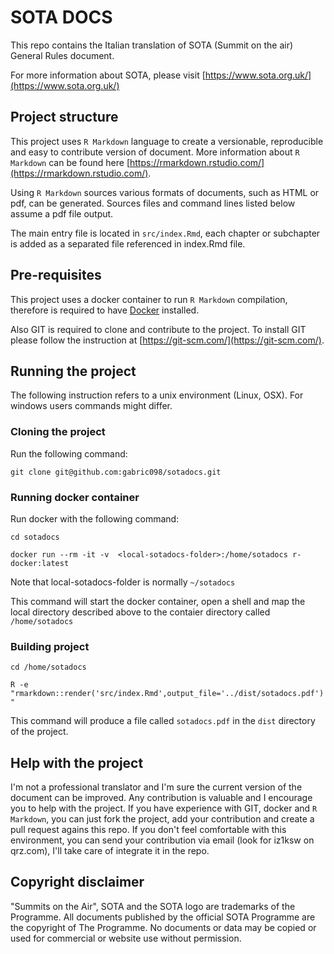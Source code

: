 # SOTA DOCS

This repo contains the Italian translation of SOTA (Summit on the air) General Rules document.

For more information about SOTA, please visit [https://www.sota.org.uk/](https://www.sota.org.uk/)

## Project structure

This project uses `R Markdown` language to create a versionable, reproducible and easy to contribute version of document. More information about `R Markdown` can be found here [https://rmarkdown.rstudio.com/](https://rmarkdown.rstudio.com/).

Using `R Markdown` sources various formats of documents, such as HTML or pdf, can be generated. Sources files and command lines listed below assume a pdf file output.

The main entry file is located in `src/index.Rmd`, each chapter or subchapter is added as a separated file referenced in index.Rmd file.

## Pre-requisites

This project uses a docker container to run `R Markdown` compilation, therefore is required to have [Docker](https://www.docker.com/) installed.

Also GIT is required to clone and contribute to the project. To install GIT please follow the instruction at [https://git-scm.com/](https://git-scm.com/).

## Running the project

The following instruction refers to a unix environment (Linux, OSX). For windows users commands might differ.

### Cloning the project

Run the following command:

`git clone git@github.com:gabric098/sotadocs.git`

### Running docker container

Run docker with the following command:

`cd sotadocs`

`docker run --rm -it -v  <local-sotadocs-folder>:/home/sotadocs r-docker:latest`

Note that local-sotadocs-folder is normally `~/sotadocs`

This command will start the docker container, open a shell and map the local directory described above to the contaier directory called `/home/sotadocs`

### Building project

`cd /home/sotadocs`

`R -e "rmarkdown::render('src/index.Rmd',output_file='../dist/sotadocs.pdf')"`

This command will produce a file called `sotadocs.pdf` in the `dist` directory of the project.

## Help with the project

I'm not a professional translator and I'm sure the current version of the document can be improved. Any contribution is valuable and I encourage you to help with the project.
If you have experience with GIT, docker and `R Markdown`, you can just fork the project, add your contribution and create a pull request agains this repo. If you don't feel comfortable with this environment, you can send your contribution via email (look for iz1ksw on qrz.com), I'll take care of integrate it in the repo.

## Copyright disclaimer

"Summits on the Air", SOTA and the SOTA logo are trademarks of the Programme. All documents published by the official SOTA Programme are the copyright of The Programme. No documents or data may be copied or used for commercial or website use without permission.